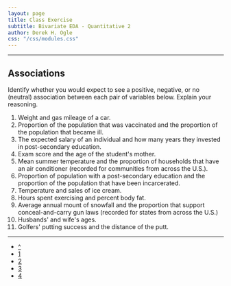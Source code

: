 ```yaml
---
layout: page
title: Class Exercise
subtitle: Bivariate EDA - Quantitative 2
author: Derek H. Ogle
css: "/css/modules.css"
---
```

----

## Associations

Identify whether you would expect to see a positive, negative, or no (neutral) association between each pair of variables below.  Explain your reasoning.

1. Weight and gas mileage of a car.
1. Proportion of the population that was vaccinated and the proportion of the population that became ill.
1. The expected salary of an individual and how many years they invested in post-secondary education.
1. Exam score and the age of the student's mother.
1. Mean summer temperature and the proportion of households that have an air conditioner (recorded for communities from across the U.S.).
1. Proportion of population with a post-secondary education and the proportion of the population that have been incarcerated.
1. Temperature and sales of ice cream.
1. Hours spent exercising and percent body fat.
1. Average annual mount of snowfall and the proportion that support conceal-and-carry gun laws (recorded for states from across the U.S.)
1. Husbands' and wife's ages.
1. Golfers' putting success and the distance of the putt.

----

<div class="text-center">
<ul class="pagination pagination-lg">
  <li><a href="index.html">^</a></li>
  <li><a href="CE1.html">1</a></li>
  <li class="active"><a href="#">2</a></li>
  <li><a href="CE3.html">3</a></li>
  <li><a href="CE4.html">4</a></li>
</ul>
